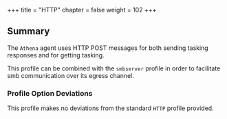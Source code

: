 +++
title = "HTTP"
chapter = false
weight = 102
+++

## Summary


The `Athena` agent uses HTTP POST messages for both sending tasking responses and for getting tasking.

This profile can be combined with the `smbserver` profile in order to facilitate smb communication over its egress channel.

### Profile Option Deviations

This profile makes no deviations from the standard `HTTP` profile provided.